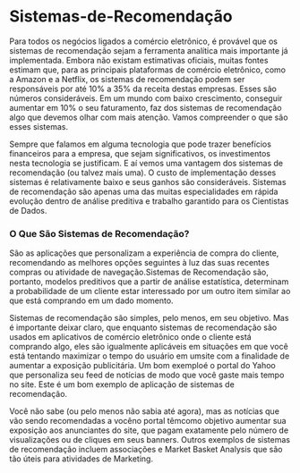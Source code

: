 # Sistemas-de-Recomendação

Para todos os negócios ligados a comércio eletrônico, é provável que os sistemas de recomendação sejam a ferramenta analítica mais importante já implementada. Embora não existam estimativas oficiais, muitas fontes estimam que, para as principais plataformas de comércio eletrônico, como a Amazon e a Netflix, os sistemas de recomendação podem ser responsáveis por até 10% a 35% da receita destas empresas. Esses são números consideráveis. Em um mundo com baixo crescimento, conseguir aumentar em 10% o seu faturamento, faz dos sistemas de recomendação algo que devemos olhar com mais atenção. Vamos compreender o que são esses sistemas.

Sempre que falamos em alguma tecnologia que pode trazer benefícios financeiros para a empresa, que sejam significativos, os investimentos nesta tecnologia se justificam. E aí vemos uma  vantagem  dos  sistemas  de  recomendação  (ou  talvez  mais  uma).  O  custo  de implementação  desses  sistemas  é  relativamente  baixo  e  seus  ganhos  são  consideráveis. Sistemas de recomendação são apenas uma das muitas especialidades em rápida evolução dentro de análise preditiva e trabalho garantido para os Cientistas de Dados.

### O Que São Sistemas de Recomendação? ###

São as aplicações que personalizam a experiência de compra do cliente, recomendando as melhores opções seguintes à luz das suas recentes compras ou atividade de navegação.Sistemas de Recomendação são, portanto, modelos preditivos que a partir de análise estatística, determinam a probabilidade de um cliente estar interessado por um outro item similar ao que está comprando em um dado momento.

Sistemas de recomendação são simples, pelo menos, em seu objetivo. Mas é importante deixar claro, que enquanto sistemas de recomendação são usados em aplicativos de comércio eletrônico onde o cliente está comprando algo, eles são igualmente aplicáveis em situações em que você está tentando maximizar o tempo do usuário em umsite com a finalidade de aumentar a exposição publicitária. Um bom exemploé o portal do Yahoo que personaliza seu feed de notícias de modo que você gaste mais tempo no site. Este é um bom exemplo de aplicação de sistemas de recomendação. 

Você não sabe (ou pelo menos não sabia até agora), mas as notícias que vão sendo recomendadas a vocêno portal têmcomo objetivo aumentar sua exposição aos anunciantes do site, que pagam exatamente pelo número de  visualizações  ou  de  cliques  em  seus  banners.  Outros  exemplos  de  sistemas  de recomendação incluem associações e Market Basket Analysis que são tão úteis para atividades de Marketing.
